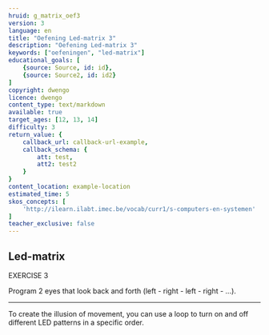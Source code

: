 ```yaml
---
hruid: g_matrix_oef3
version: 3
language: en
title: "Oefening Led-matrix 3"
description: "Oefening Led-matrix 3"
keywords: ["oefeningen", "led-matrix"]
educational_goals: [
    {source: Source, id: id}, 
    {source: Source2, id: id2}
]
copyright: dwengo
licence: dwengo
content_type: text/markdown
available: true
target_ages: [12, 13, 14]
difficulty: 3
return_value: {
    callback_url: callback-url-example,
    callback_schema: {
        att: test,
        att2: test2
    }
}
content_location: example-location
estimated_time: 5
skos_concepts: [
    'http://ilearn.ilabt.imec.be/vocab/curr1/s-computers-en-systemen'
]
teacher_exclusive: false
---
```

## Led-matrix

EXERCISE 3

Program 2 eyes that look back and forth (left - right - left - right - ...).

***

<div class="alert alert-box alert-success">
To create the illusion of movement, you can use a loop to turn on and off different LED patterns in a specific order.
</div>